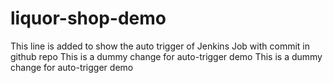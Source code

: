 # liquor-shop-demo
This line is added to show the auto trigger of Jenkins Job with commit in github repo
This is a dummy change for auto-trigger demo
This is a dummy change for auto-trigger demo
